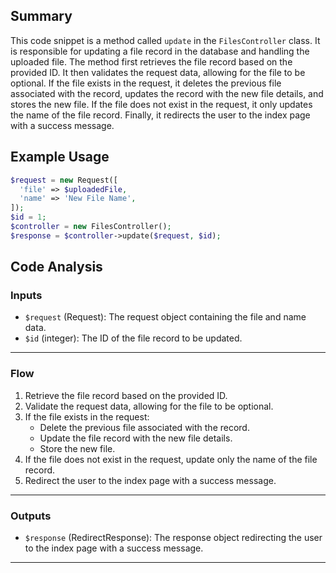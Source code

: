## Summary
This code snippet is a method called `update` in the `FilesController` class. It is responsible for updating a file record in the database and handling the uploaded file. The method first retrieves the file record based on the provided ID. It then validates the request data, allowing for the file to be optional. If the file exists in the request, it deletes the previous file associated with the record, updates the record with the new file details, and stores the new file. If the file does not exist in the request, it only updates the name of the file record. Finally, it redirects the user to the index page with a success message.

## Example Usage
```php
$request = new Request([
  'file' => $uploadedFile,
  'name' => 'New File Name',
]);
$id = 1;
$controller = new FilesController();
$response = $controller->update($request, $id);
```

## Code Analysis
### Inputs
- `$request` (Request): The request object containing the file and name data.
- `$id` (integer): The ID of the file record to be updated.
___
### Flow
1. Retrieve the file record based on the provided ID.
2. Validate the request data, allowing for the file to be optional.
3. If the file exists in the request:
   - Delete the previous file associated with the record.
   - Update the file record with the new file details.
   - Store the new file.
4. If the file does not exist in the request, update only the name of the file record.
5. Redirect the user to the index page with a success message.
___
### Outputs
- `$response` (RedirectResponse): The response object redirecting the user to the index page with a success message.
___
